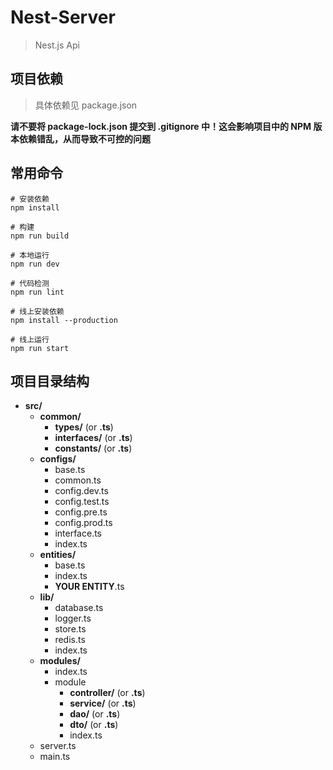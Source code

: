 # Nest-Server

> Nest.js Api

## 项目依赖

> 具体依赖见 package.json

**请不要将 package-lock.json 提交到 .gitignore 中！这会影响项目中的 NPM 版本依赖错乱，从而导致不可控的问题**

## 常用命令

``` shell
# 安装依赖
npm install

# 构建
npm run build

# 本地运行
npm run dev

# 代码检测
npm run lint

# 线上安装依赖
npm install --production

# 线上运行
npm run start
```

## 项目目录结构

- **src/**
  - **common/**
    - **types/** (or **.ts**)
    - **interfaces/** (or **.ts**)
    - **constants/** (or **.ts**)
  - **configs/**
    - base.ts
    - common.ts
    - config.dev.ts
    - config.test.ts
    - config.pre.ts
    - config.prod.ts
    - interface.ts
    - index.ts
  - **entities/**
    - base.ts
    - index.ts
    - **YOUR ENTITY**.ts
  - **lib/**
    - database.ts
    - logger.ts
    - store.ts
    - redis.ts
    - index.ts
  - **modules/**
    - index.ts
    - module
      - **controller/** (or **.ts**)
      - **service/** (or **.ts**)
      - **dao/** (or **.ts**)
      - **dto/** (or **.ts**)
      - index.ts
  - server.ts
  - main.ts
